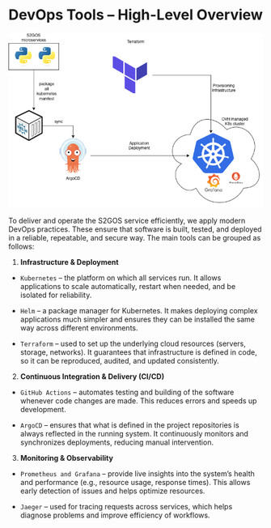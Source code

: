 # DevOps Tools – High-Level Overview

![Deployment](/assets/deployment.png)

To deliver and operate the S2GOS service efficiently, we apply modern DevOps practices.
These ensure that software is built, tested, and deployed in a reliable, repeatable, 
and secure way. The main tools can be grouped as follows: 

1. **Infrastructure & Deployment** 

- `Kubernetes` – the platform on which all services run. It allows applications 
   to scale automatically, restart when needed, and be isolated for reliability. 

- `Helm` – a package manager for Kubernetes. It makes deploying complex applications 
much simpler and ensures they can be installed the same way across different 
environments. 

- `Terraform` – used to set up the underlying cloud resources (servers, storage, 
networks). It guarantees that infrastructure is defined in code, so it can be 
  reproduced, audited, and updated consistently.

2. **Continuous Integration & Delivery (CI/CD)** 

- `GitHub Actions` – automates testing and building of the software whenever code 
changes are made. This reduces errors and speeds up development. 

- `ArgoCD` – ensures that what is defined in the project repositories is always 
reflected in the running system. It continuously monitors and synchronizes deployments, 
reducing manual intervention.

3. **Monitoring & Observability** 

- `Prometheus and Grafana` – provide live insights into the system’s health and 
performance (e.g., resource usage, response times). This allows early detection of 
issues and helps optimize resources. 

- `Jaeger` – used for tracing requests across services, which helps diagnose problems 
and improve efficiency of workflows. 
